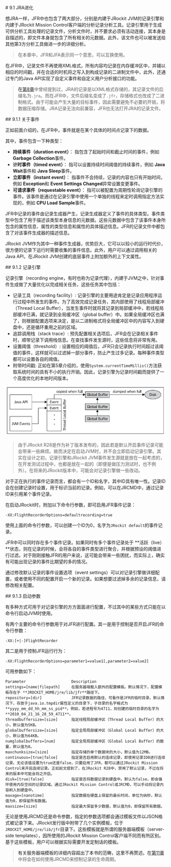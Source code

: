 <a name="9.1" />
# 9.1 JRA进化

想JRA一样，JFR中也包含了两大部分，分别是内建于JRockit JVM的记录引擎和内建于JRockit Mission Control客户端的分析记录分析工具。记录引擎用于生成可供分析工具处理的记录文件，分析文件时，并不要求必须有活动连接，其本身是自描述的，即文件本身就包含了所有相关的元数据。此外，该文件也可以被发送给其他第3方分析工具做进一步的详细分析。

>在本章中，JFR和JFA表示同一个意思，可以互换使用。

在JFR中，记录文件不再使用XML格式，所有内容均记录在内存缓冲区中，并辅以相应的时间戳，并在合适的时机将之写入到构成记录的二进制文件中，此外，还通过专门的Java API实现了自定义事件和自定义用户分析接口的功能。

>在[第8章][1]中曾经提到过，JRA的记录是以XML格式存储的，其记录文件的后缀名为`.jra`。而在JFR中，文件后缀名变成了`.jfr`，存储格式也改成了二进制格式。由于可能会产生大量的目标事件，因此需要避免不必要的开销，将数据压缩存储。JRA记录无法向前兼容，JFR也无法打开JRA的记录文件。

<a name="9.1.1" />
## 9.1.1 关于事件

正如前面介绍的，在JFR中，事件就是在某个具体的时间点记录下的数据。

其中，事件包含一下种类型：

* **持续事件（duration event）**： 指包含了起始时间和截止时间的事件，例如 **Garbage Collection**事件。
* **计时事件（timed event）**： 指可以设置持续时间阈值的持续事件，例如 **Java Wait**事件和 **Java Sleep**事件。
* **立即事件（instant event）**： 指事件不会持续，记录的内容也只有开始时间，例如 **Exception**和 **Event Settings Changed**异常设置变更事件。
* **可请求事件（requestable event）**： 指可以被配置为周期性轮询记录引擎的事件。该事件是通过在记录引擎中使用一个单独的线程来定时调用指定方法实现的，例如 **CPU Load Sample**事件。

JFR中记录的事件由记录生成器产生，记录生成器定义了事件的具体类型。事件类型中包含了用于描述该类型本身信息的元数据。这些元数据中包含了该事件本身所包含的属性信息、属性的类型信息和属性的具体描述信息。JFR的记录文件中都包含了对该事件生成器的描述信息。

JRockit JVM作为其中一种事件生成器，优势巨大，它可以以较小的运行时代价，很方便的记录下运行时需要收集的事件信息。此外，用户可以通过调用相关的Java API，在JRockit JVM创建的底层事件上附加额外的上下文属性。

<a name="9.1.2" />
## 9.1.2 记录引擎

记录引擎（recording engine，有时也称为记录代理），内建于JVM之中，针对事件生成做了大量优化以完成相关任务，这些任务其中包括：

* 记录工具（recording facility）: 记录引擎的主要用途肯定是记录应用程序运行过程中所发生的事件。为了高效完成记录任务，其内部使用了线程局部缓冲（Thread Local Buffer），当发生事件时就将其记录到局部缓冲中，若线程局部缓冲已满，就记录到全局缓冲区（global buffer）中。如果全局缓冲区也满了，则根据配置选项来决定，是以二进制格式将全局缓冲区中的内容写入到硬盘中，还是循环重用之前的区域。
* 追踪调用栈（stack trace）: 预先配置相关选项后，JFR会在记录相关事件时，顺带记录下调用栈信息。在查找事件发生源时，这些信息将非常有用。
* 设置阈值（threshold）: 设置相应的阈值后，JFR只会记录执行时间超过该阈值的事件，这样就可以过滤掉一部分事件，防止产生过多记录。每种事件类型都可以设置各自的阈值。
* 附带时间戳: 正如在第5章介绍的，使用`System.currentTimeMillis()`方法获取系统时间的具有不小的执行开销。因此，记录引擎为记录时间戳而提供了一个高度优化的本地时间版本。

![Figure 9-1][2]

>由于JRockit R28是作为补丁版本发布的，因此若是默认开启事件记录可能会带来一些麻烦。故而决定在启动JVM时，并不会立即启动记录引擎。其实在设计之初，记录引擎和JRockit JVM事件发生源就是放在一起考虑的，在开发测试过程中，也都是放在一起的（即便是做压力测试时，也不例外）。在将来的JRockit版本中，可能会对记录引擎做一些改动。

对于正在执行的事件记录而言，都会有一个ID和名字，其中ID具有唯一性。记录ID会在创建记录时设置，用于标识当前的记录。例如，可以在JRCMD中，通过记录ID来引用某个事件记录。

在启动JRockit时，附加以下命令行参数，即可启用JFR事件记录：

    -XX:FlightRecorderOptions=defaultrecording=true

使用上面的命令行参数，可以创建一个ID为0，名字为`JRockit default`的事件记录。

JFR中可以同时存在多个事件记录。如果同时有多个事件记录处于 **活跃（live）**状态，则在记录的时候，会将各自的事件类型进行聚合，并根据预设的阈值进行过滤。对于刚刚接触JFR的用户来说，这可能会带来一些困扰，而实际上，确实有可能出现记录的事件比期望的多的情况。

通过修改默认记录的事件设置选项（event settings）可以对记录引擎做详细配置，或者使用不同的配置开启一个新的记录。如果想要过滤掉多余的记录信息，请修改相关配置。

<a name="9.1.3" />
## 9.1.3 启动参数

有多种方式可用于对记录引擎的方方面面进行配置，不过其中的某些方式只能在以命令行启动JVM时使用。

有两个主要的命令行参数用于对JFR进行配置。其一是用于控制是否开启JFR的命令行参数：

    -XX:[+|-]FlightRecorder

其二是用于控制JFR运行行为：

    -XX:FlightRecorderOptions=parameter1=value1[,parameter2=value2]


可用参数如下：

    Parameter                    Description
    settings=[name|filepath]     在服务器端载入额外的配置模板。默认情况下，配置模板存在于 **JROCKIT_HOME/jre/lib/jfr**路径下。
    repository=[dir]             JFR记录数据的路径，可看作是JFR的临时目录。默认情况下，存放于java.io.tmpdir属性定义的目录下，子目录的名字格式为 **yyyy_mm_dd_hh_mm_ss_pid**。例如，若进程号为4711，则创建的临时目录的名字为 **2010_04_21_16_28_59_4711**。
    threadbuffersize=[size]      指定线程局部缓冲区（Thread Local Buffer）的大小，默认值为5KB。
    globalbuffersize=[size]      指定全局局部缓冲区（Global Local Buffer）的大小，默认值为64KB。
    numglobalbuffers=[num]       指定全局局部缓冲区（Global Local Buffer）的数量，默认值为8。
    maxchunksize=[size]          指定存储的单个数据块的大小，默认值为12MB。
    continuous=[true|false]      指定是否启用默认的连续记录，即使用记录ID0进行连续记录。无论该值设置为true还是false，只要启用了JFR，都可以通过JRockit Mission Control来开启连续记录。正如前文提到了，在JRockit R28中，禁用了默认记录，不过在将来的版本中可能会将之开启。
    disk=[true|false]            指定是否将数据记录到硬盘中。默认为false，即会循环使用内存空间的记录区域。通过JRockit Mission Control或JRCMD，可以手动将记录内容刷入到硬盘中。
    maxage=[nanotime]            指定数据在硬盘上保留的最长时间，单位为纳秒，默认值为0，即保留所有数据。
    maxsize=[size]               指定最大保留多少数据，默认值为0，即保留所有数据。

无论是使用JRCMD还是命令参数，指定的参数选项都会通过模板文件以JSON格式被记录下来。JRockit发行版中附带了几个实例模板，位于`JROCKIT_HOME/jre/lib/jfr`目录下。这些模板就是所谓的服务器端模板（server-side templates），因所使用的JRockit Mission Control客户端不同而有所区别。基于这些模板，用户可以根据实际需要开发定制话的模板。

>有关服务器端模板的详细内容超出了本书的范畴，这里不再赘述。在[第11章][3]中将会在如何使用JRCMD来控制记录的生命周期。









[1]:    ../chap8/8.md#8
[2]:    ../images/9-1.jpg
[3]:    ../chap11/11.md#11